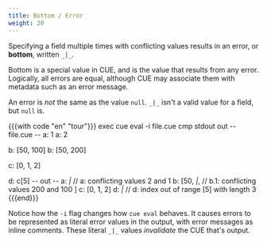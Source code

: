 ```yaml
---
title: Bottom / Error
weight: 20
---
```


Specifying a field multiple times with conflicting values results in an error,
or **bottom**, written `_|_`.

Bottom is a special value in CUE, and is the value that results from any error.
Logically, all errors are equal,
although CUE may associate them with metadata such as an error message.

An error is *not* the same as the value `null`.
`_|_` isn't a valid value for a field, but `null` is.

<!--more-->

{{{with code "en" "tour"}}}
exec cue eval -i file.cue
cmp stdout out
-- file.cue --
a: 1
a: 2

b: [50, 100]
b: [50, 200]

c: [0, 1, 2]

d: c[5]
-- out --
a: _|_ // a: conflicting values 2 and 1
b: [50, _|_, // b.1: conflicting values 200 and 100
]
c: [0, 1, 2]
d: _|_ // d: index out of range [5] with length 3
{{{end}}}

Notice how the `-i` flag changes how `cue eval` behaves.
It causes errors to be represented as literal error values in the output, with
error messages as inline comments.
These literal `_|_` values *invalidate* the CUE that's output.
